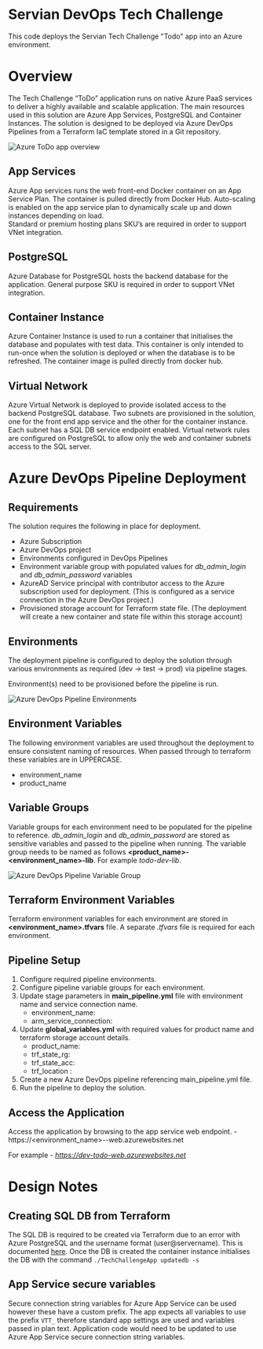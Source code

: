 # Servian DevOps Tech Challenge
This code deploys the Servian Tech Challenge "Todo" app into an Azure environment.

# Overview
The Tech Challenge “ToDo” application runs on native Azure PaaS services to deliver a highly available and scalable application. The main resources used in this solution are Azure App Services, PostgreSQL and Container Instances.
The solution is designed to be deployed via Azure DevOps Pipelines from a Terraform IaC template stored in a Git repository.

![Azure ToDo app overview](/doc/img/azure_diagram.png "Azure Diagram")

## App Services
Azure App services runs the web front-end Docker container on an App Service Plan. The container is pulled directly from Docker Hub.
Auto-scaling is enabled on the app service plan to dynamically scale up and down instances depending on load.  
Standard or premium hosting plans SKU’s are required in order to support VNet integration.

## PostgreSQL
Azure Database for PostgreSQL hosts the backend database for the application.
General purpose SKU is required in order to support VNet integration.

## Container Instance
Azure Container Instance is used to run a container that initialises the database and populates with test data. This container is only intended to run-once when the solution is deployed or when the database is to be refreshed. 
The container image is pulled directly from docker hub.

## Virtual Network
Azure Virtual Network is deployed to provide isolated access to the backend PostgreSQL database. Two subnets are provisioned in the solution, one for the front end app service and the other for the container instance. Each subnet has a SQL DB service endpoint enabled. 
Virtual network rules are configured on PostgreSQL to allow only the web and container subnets access to the SQL server. 

# Azure DevOps Pipeline Deployment

## Requirements
The solution requires the following in place for deployment.
- Azure Subscription
- Azure DevOps project
- Environments configured in DevOps Pipelines
- Environment variable group with populated values for *db_admin_login* and *db_admin_password* variables
- AzureAD Service principal with contributor access to the Azure subscription used for deployment. (This is configured as a service connection in the Azure DevOps project.)
- Provisioned storage account for Terraform state file. (The deployment will create a new container and state file within this storage account)

## Environments
The deployment pipeline is configured to deploy the solution through various environments as required (dev → test → prod) via pipeline stages. 

Environment(s) need to be provisioned before the pipeline is run.

![Azure DevOps Pipeline Environments](/doc/img/devops_environments.png "DevOps Environments")

## Environment Variables
The following environment variables are used throughout the deployment to ensure consistent naming of resources. When passed through to terraform these variables are in UPPERCASE.

- environment_name
- product_name

## Variable Groups
Variable groups for each environment need to be populated for the pipeline to reference. *db_admin_login* and *db_admin_password* are stored as sensitive variables and passed to the pipeline when running. 
The variable group needs to be named as follows **<product_name>-<environment_name>-lib**. For example *todo-dev-lib*.

![Azure DevOps Pipeline Variable Group](/doc/img/devops_variable_group.png "DevOps Variables")

## Terraform Environment Variables
Terraform environment variables for each environment are stored in **<environment_name>.tfvars** file. A separate *.tfvars* file is required for each environment.

## Pipeline Setup
1. Configure required pipeline environments.
2. Configure pipeline variable groups for each environment.
3. Update stage parameters in **main_pipeline.yml** file with environment name and service connection name. 
    * environment_name:<env> 
    * arm_service_connection:<service connection name>
4. Update **global_variables.yml** with required values for product name and terraform storage account details. 
    * product_name: <product name>
    * trf_state_rg: <storage account resource group> 
    * trf_state_acc: <storage account name> 
    * trf_location : <storage account location> 
5. Create a new Azure DevOps pipeline referencing main_pipeline.yml file. 
6. Run the pipeline to deploy the solution. 

## Access the Application
Access the application by browsing to the app service web endpoint. - https://<environment_name>-<product>-web.azurewebsites.net

For example - *https://dev-todo-web.azurewebsites.net*

# Design Notes

## Creating SQL DB from Terraform
The SQL DB is required to be created via Terraform due to an error with Azure PostgreSQL and the username format (user@servername). This is documented [here](https://github.com/servian/TechChallengeApp/issues/49). 
Once the DB is created the container instance initialises the DB with the command `./TechChallengeApp updatedb -s` 

## App Service secure variables
Secure connection string variables for Azure App Service can be used however these have a custom prefix. The app expects all variables to use the prefix `VTT_` therefore standard app settings are used and variables passed in plan text.
Application code would need to be updated to use Azure App Service secure connection string variables. 